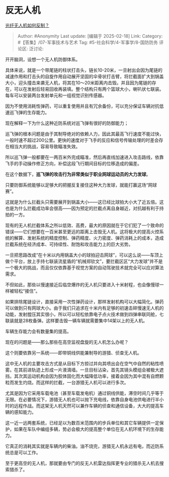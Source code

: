 # 反无人机
[光纤无人机如何反制？](https://www.zhihu.com/question/12039752242/answer/103526425430)

> Author: #Anonymity
> Last update: [编辑于 2025-02-18]
> Link:
> Category: #【答集】/07-军事技术与艺术 
> Tag: #5-社会科学/4-军事学/8-国防防务 
> 评论区:
> 泛讨论:

开开脑洞，设想一个无人机防御体系。

具体来说，就是一个带尾链的柱状打击头，链长10-20米，一旦射出会因为尾链的减速作用和打击头的自旋作用自动展开坚固的伞骨状打击臂，将拦截面扩大到锅盖大小，迎头撞击来袭无人机，将其在10～20米距离内击毁。并且因为尾链的存在，可以在发射后轻易回收再装填。整个结构只有两个篮球大小，喇叭状七联装。每车可以安装两台发射单元和一组视觉识别传感器。

因为不使用消耗性弹药，可以重复使用并且有冗余备份，可以充分保证车辆对抗低速巡飞弹的生存能力。

现在解释一下为什么这种近防系统对巡飞弹有很好的防御能力；

巡飞弹的根本问题是由于其制导绝对的依赖人力，因此其最高飞行速度不能过快，一般时速不超过200公里。更快的速度对于飞手的反应和信号传输处理的时差会存在相当大的挑战，容易导致瞄准失效。

所以巡飞弹一般都要在一两百米外完成瞄准，然后再直线加速进入攻击路线，依靠飞手的手动操作修正方向，补偿这段飞行期间目标的位移造成的偏差。

在这个数据下，**巡飞弹的攻击行为非常类似于职业网球运动员的大力发球**。

只要防御系统能够以足够大的把握反复接住这种大力发球，就能打赢这场“网球赛”。

这就是为什么拦截头只需要展开到锅盖大小——这已经比球拍大小大了近五倍。这也是为什么拦截成功率会很高——因为预定的拦截点离自身越近，对抗越有利于持拍的一方。

现有的无人机拦截体系之所以低效、高费，最大的原因就在于它们犯了一个致命的错误——它们想要在一百米甚至更远的距离上击毁无人机。这将极大的提高火控系统的解算、发射系统的精度控制、弹药精度、火力密度、弹药消耗上的成本，造成拦截系统在经济成本、可持续性、耐饱和攻击能力上的巨大劣势。

一旦把思路改成“在十米以内用锅盖大小的球拍迎击网球”，可以这么说——车顶上做个平台，放上手持七联装流星盾的“机械郑钦文”，要拦截区区“大力发球”并不是一个极大的挑战，而且仅仅依靠基于视觉方案的自动驾驶技术就完全可以应对算法需求。

不但如此，那些以慢速接近后临空爆炸的无人机只要进入十米射程，也会像慢球一样被轻松“接住”。

如果排除尾链设计，直接采用一次性弹药设计，那样发射机构可以大幅简化。弹药可以做到只有网球大小。由于我们只追求在十米内有足够的初速击碎慢速无人机的动能，发射膛压其实很小，所以可以轻松依靠电子点火技术做到四弹串联同舱，七联装就是28枚备弹。这样要击毁一辆车辆就需要集中14架以上的无人机。

车辆生存能力会有数量集的提高。

现在的问题是——那么那些在高空监视盘旋的无人机怎么办呢？

这个则要依靠另一系统——即带铜线供能兼制导的游猎、侦查无人机。

这中无人机的主要攻击方式是从目标下方掠过并向其喷出会在空气中自然的粘性喷雾。在其前进轨迹上形成一片液滴墙。一旦目标沾染，首先其镜头模组会被极大遮挡，其次其运动机构会因为胶体固化而大幅降低功率，接着会因为其中混有自燃颗粒而发生灼烧。而这样的拦截，一台游猎无人机可以进行多次。

尤其是因为它采用车载电池（甚至车载发电机）通过铜线供能，滞空时间几乎等于无限。在必要情况下，游猎无人机也可以抛下充电线，依靠自身电池供电进行半小时的远程作战。而这架无人机天然可以兼作车辆的侦查和通信设备，大大的提高车辆的感知能力。

这一近一远两套系统，已经足以为数百米范围内的步兵单位和其它车辆提供一定保护，如果在车队中编组多辆，势必会极大的提高整个单位在无人机环境下的生存能力。

它真正的消耗其实就是车辆内的柴油。油不烧完，游猎无人机永远有电，而近防系统总是可以工作。

至于更高空的无人机，那就要由专门的反无人机雷达指挥更专业的猎杀无人机去搜索猎杀了。
